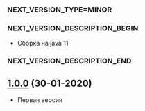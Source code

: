 ### NEXT_VERSION_TYPE=MINOR
### NEXT_VERSION_DESCRIPTION_BEGIN
* Сборка на java 11
### NEXT_VERSION_DESCRIPTION_END
## [1.0.0]() (30-01-2020)

* Первая версия